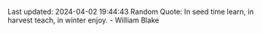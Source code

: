 Last updated: 2024-04-02 19:44:43
Random Quote: In seed time learn, in harvest teach, in winter enjoy. - William Blake